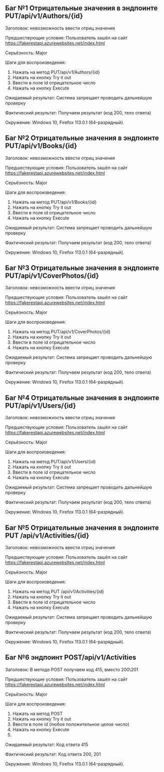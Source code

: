## Баг №1 Отрицательные значения в эндпоинте PUT​/api​/v1​/Authors​/{id}

Заголовок: невозможность ввести отриц значения

Предшествующие условия: Пользователь зашёл на сайт
 https://fakerestapi.azurewebsites.net/index.html
 
Серьёзность: Major

Шаги для воспроизведения:
1.  Нажать на метод PUT​/api​/v1​/Authors​/{id}
2.  Нажать на кнопку Try it out
3.  Ввести в поле id отрицательное число
4.  Нажать на кнопку Execute

Ожидаемый результат: Система запрещает проводить дальнейшую проверку

Фактический результат: Получаем результат (код  200, тело ответа)

Окружение: Windows 10, Firefox 113.0.1 (64-разрядный).


## Баг №2 Отрицательные значения в эндпоинте PUT​/api​/v1​/Books​/{id} 

Заголовок: невозможность ввести отриц значения

Предшествующие условия: Пользователь зашёл на сайт
 https://fakerestapi.azurewebsites.net/index.html
 
Серьёзность: Major

Шаги для воспроизведения:
1.  Нажать на метод PUT​/api​/v1​/Books​/{id} 
2.  Нажать на кнопку Try it out
3.  Ввести в поле id отрицательное число
4.  Нажать на кнопку Execute

Ожидаемый результат: Система запрещает проводить дальнейшую проверку

Фактический результат: Получаем результат (код  200, тело ответа)

Окружение: Windows 10, Firefox 113.0.1 (64-разрядный).


## Баг №3 Отрицательные значения в эндпоинте PUT​/api​/v1​/CoverPhotos​/{id} 

Заголовок: невозможность ввести отриц значения

Предшествующие условия: Пользователь зашёл на сайт
 https://fakerestapi.azurewebsites.net/index.html
 
Серьёзность: Major

Шаги для воспроизведения:
1.  Нажать на метод PUT​/api​/v1​/CoverPhotos​/{id} 
2.  Нажать на кнопку Try it out
3.  Ввести в поле id отрицательное число
4.  Нажать на кнопку Execute

Ожидаемый результат: Система запрещает проводить дальнейшую проверку

Фактический результат: Получаем результат (код  200, тело ответа)

Окружение: Windows 10, Firefox 113.0.1 (64-разрядный).


## Баг №4 Отрицательные значения в эндпоинте PUT​/api​/v1​/Users​/{id}
Заголовок: невозможность ввести отриц значения

Предшествующие условия: Пользователь зашёл на сайт
 https://fakerestapi.azurewebsites.net/index.html
 
Серьёзность: Major

Шаги для воспроизведения:
1.  Нажать на метод PUT​/api​/v1​/Users​/{id}
2.  Нажать на кнопку Try it out
3.  Ввести в поле id отрицательное число
4.  Нажать на кнопку Execute

Ожидаемый результат: Система запрещает проводить дальнейшую проверку

Фактический результат: Получаем результат (код  200, тело ответа)

Окружение: Windows 10, Firefox 113.0.1 (64-разрядный).


## Баг №5 Отрицательные значения в эндпоинте PUT ​/api​/v1​/Activities​/{id}

Заголовок: невозможность ввести отриц значения

Предшествующие условия: Пользователь зашёл на сайт
 https://fakerestapi.azurewebsites.net/index.html
 
Серьёзность: Major

Шаги для воспроизведения:
1.  Нажать на метод PUT ​/api​/v1​/Activities​/{id}
2.  Нажать на кнопку Try it out
3.  Ввести в поле id отрицательное число
4.  Нажать на кнопку Execute

Ожидаемый результат: Система запрещает проводить дальнейшую проверку

Фактический результат: Получаем результат (код  200, тело ответа)

Окружение: Windows 10, Firefox 113.0.1 (64-разрядный).



## Баг №6 эндпоинт POST ​/api​/v1​/Activities 

Заголовок: В методе POST  получаем код 415, вместо 200\201

Предшествующие условия: Пользователь зашёл на сайт 
https://fakerestapi.azurewebsites.net/index.html

Серьёзность: Major

Шаги для воспроизведения:
1.  Нажать на метод POST
2.  Нажать на кнопку Try it out
3.  Ввести в поле id (любое положительное целое число)
4.  Нажать на кнопку Execute
5. 
Ожидаемый результат: Код ответа 415

Фактический результат: Код ответа 200, 201

Окружение: Windows 10, Firefox 113.0.1 (64-разрядный).


